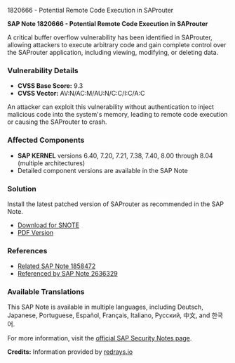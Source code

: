 1820666 - Potential Remote Code Execution in SAProuter

**SAP Note 1820666 - Potential Remote Code Execution in SAProuter**

A critical buffer overflow vulnerability has been identified in SAProuter, allowing attackers to execute arbitrary code and gain complete control over the SAProuter application, including viewing, modifying, or deleting data.

### Vulnerability Details
- **CVSS Base Score:** 9.3
- **CVSS Vector:** AV:N/AC:M/AU:N/C:C/I:C/A:C

An attacker can exploit this vulnerability without authentication to inject malicious code into the system's memory, leading to remote code execution or causing the SAProuter to crash.

### Affected Components
- **SAP KERNEL** versions 6.40, 7.20, 7.21, 7.38, 7.40, 8.00 through 8.04 (multiple architectures)
- Detailed component versions are available in the SAP Note

### Solution
Install the latest patched version of SAProuter as recommended in the SAP Note.

- [Download for SNOTE](https://notesdownloads.sap.com/note/0040000017601282017)
- [PDF Version](https://userapps.support.sap.com/sap/support/sfm/notes/print/0001820666?language=en-US&token=89824D81FD7F6F4DFCB6EE859D5223DC)

### References
- [Related SAP Note 1858472](https://me.sap.com/notes/1858472)
- [Referenced by SAP Note 2636329](https://me.sap.com/notes/2636329)

### Available Translations
This SAP Note is available in multiple languages, including Deutsch, Japanese, Portuguese, Español, Français, Italiano, Русский, 中文, and 한국어.

For more information, visit the [official SAP Security Notes page](https://me.sap.com/browse).

**Credits:** Information provided by [redrays.io](https://redrays.io)